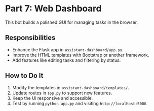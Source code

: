 # Part 7: Web Dashboard

This bot builds a polished GUI for managing tasks in the browser.

## Responsibilities
- Enhance the Flask app in `assistant-dashboard/app.py`.
- Improve the HTML templates with Bootstrap or another framework.
- Add features like editing tasks and filtering by status.

## How to Do It
1. Modify the templates in `assistant-dashboard/templates/`.
2. Update routes in `app.py` to support new features.
3. Keep the UI responsive and accessible.
4. Test by running `python app.py` and visiting `http://localhost:5000`.
